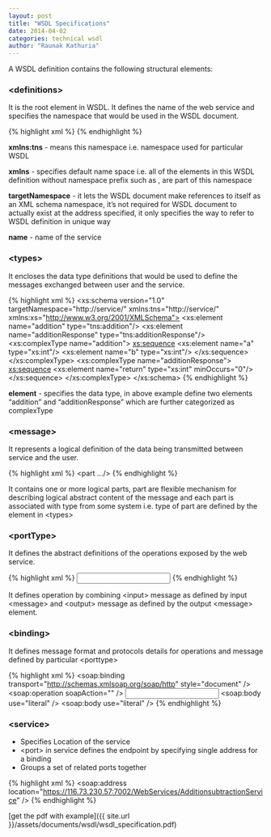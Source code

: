 ```yaml
---
layout: post
title: "WSDL Specifications"
date: 2014-04-02
categories: technical wsdl
author: "Raunak Kathuria"
---
```


A WSDL definition contains the following structural elements:

### &lt;definitions&gt;
It is the root element in WSDL. It defines the name of the web service and specifies the namespace that would be used in the WSDL document.

{% highlight xml %}
<definitions xmlns:soap="http://schemas.xmlsoap.org/wsdl/soap/" 
    xmlns:tns="http://service.com/"
    xmlns:xsd="http://www.w3.org/2001/XMLSchema"
    xmlns="http://schemas.xmlsoap.org/wsdl/"
    targetNamespace="http://service.com/"
    name="AdditionsubtractionService">
{% endhighlight %}

**xmlns:tns** - means this namespace i.e. namespace used for particular WSDL

**xmlns** - specifies default name space i.e. all of the elements in this WSDL definition without namespace prefix such as , are part of this namespace

**targetNamespace** - it lets the WSDL document make references to itself as an XML schema namespace, it’s not required for WSDL document to actually exist at the address specified, it only specifies the way to refer to WSDL definition in unique way

**name** - name of the service

### &lt;types&gt;
It encloses the data type definitions that would be used to define the messages exchanged between user and the service.

{% highlight xml %}
<types>
  <xs:schema version="1.0" targetNamespace="http://service/"
    xmlns:tns="http://service/" xmlns:xs="http://www.w3.org/2001/XMLSchema">
   <xs:element name="addition" type="tns:addition"/>
   <xs:element name="additionResponse" type="tns:additionResponse"/>
   <xs:complexType name="addition">
     <xs:sequence>
       <xs:element name="a" type="xs:int"/>
       <xs:element name="b" type="xs:int"/>
     </xs:sequence>
   </xs:complexType>
   <xs:complexType name="additionResponse">
     <xs:sequence>
       <xs:element name="return" type="xs:int" minOccurs="0"/>
     </xs:sequence>
   </xs:complexType>
  </xs:schema>
</types>
{% endhighlight %}

**element** - specifies the data type, in above example define two elements “addition” and “additionResponse” which are further categorized as complexType

### &lt;message&gt;

It represents a logical definition of the data being transmitted between service and the user.

{% highlight xml %}
<message name="addition">
  <part name="parameters" element="tns:addition" />
</message>
<message name="additionResponse">
  <part name="parameters" element="tns:additionResponse" />
</message>
<message>
  <part .../>
</message>
{% endhighlight %}

It contains one or more logical parts, part are flexible mechanism for describing logical abstract content of the message and each part is associated with type from some <type> system i.e. type of part are defined by the element in &lt;types&gt;

### &lt;portType&gt;

It defines the abstract definitions of the operations exposed by the web service.

{% highlight xml %}
<portType name="Additionsubtraction"> 
  <operation name="addition">
    <input message="tns:addition" />
    <output message="tns:additionResponse" /> 
  </operation>
</portType>
{% endhighlight %}

It defines operation by combining &lt;input&gt; message as defined by input &lt;message&gt; and &lt;output&gt; message as defined by the output &lt;message&gt; element.

### &lt;binding&gt;

It defines message format and protocols details for operations and message defined by particular &lt;porttype&gt;

{% highlight xml %}
<binding name="AdditionsubtractionPortBinding" type="tns:Additionsubtraction">
  <soap:binding transport="http://schemas.xmlsoap.org/soap/http" style="document" />
  <operation name="addition">
    <soap:operation soapAction="" />
      <input>
        <soap:body use="literal" />
      </input>
      <output>
        <soap:body use="literal" /> 
      </output>
  </operation>
</binding>
{% endhighlight %}

### &lt;service&gt;

* Specifies Location of the service
* &lt;port&gt; in service defines the endpoint by specifying single address for a binding
* Groups a set of related ports together

{% highlight xml %}
<service name="AdditionsubtractionService">
   <port name="AdditionsubtractionPort" binding="tns:AdditionsubtractionPortBinding"> 
     <soap:address location="https://116.73.230.57:7002/WebServices/AdditionsubtractionService" />
  </port>
</service>
{% endhighlight %}

[get the pdf with example]({{ site.url }}/assets/documents/wsdl/wsdl_specification.pdf)
